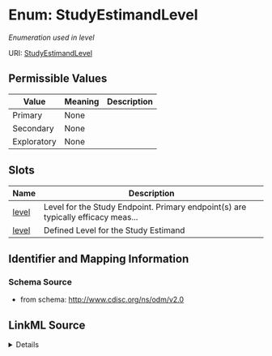 # Enum: StudyEstimandLevel




_Enumeration used in level_



URI: [StudyEstimandLevel](StudyEstimandLevel)

## Permissible Values

| Value | Meaning | Description |
| --- | --- | --- |
| Primary | None |  |
| Secondary | None |  |
| Exploratory | None |  |




## Slots

| Name | Description |
| ---  | --- |
| [level](level.md) | Level for the Study Endpoint. Primary endpoint(s) are typically efficacy meas... |
| [level](level.md) | Defined Level for the Study Estimand |






## Identifier and Mapping Information







### Schema Source


* from schema: http://www.cdisc.org/ns/odm/v2.0




## LinkML Source

<details>
```yaml
name: StudyEstimandLevel
description: Enumeration used in level
from_schema: http://www.cdisc.org/ns/odm/v2.0
rank: 1000
permissible_values:
  Primary:
    text: Primary
    is_a: StudyEstimandLevel
  Secondary:
    text: Secondary
    is_a: StudyEstimandLevel
  Exploratory:
    text: Exploratory
    is_a: StudyEstimandLevel

```
</details>
